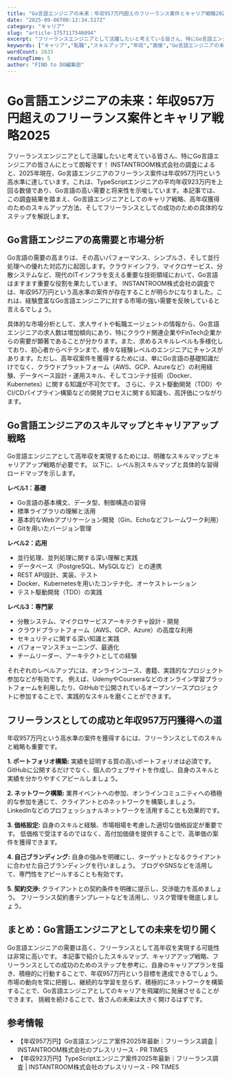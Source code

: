 ```yaml
---
title: "Go言語エンジニアの未来：年収957万円超えのフリーランス案件とキャリア戦略2025"
date: "2025-09-06T00:12:34.517Z"
category: "キャリア"
slug: "article-1757117546094"
excerpt: "フリーランスエンジニアとして活躍したいと考えている皆さん、特にGo言語エンジニアの皆さんにとって朗報です！  INSTANTROOM株式会社の調査によると、2025年現在、Go言語エンジニアのフリーランス案件は年収957万円という高水準に達しています。これは、TypeScriptエンジニアの平均年収..."
keywords: ["キャリア","転職","スキルアップ","年収","面接","Go言語エンジニアの未来：年収957万円超えのフリーランス案件とキャリア戦略2025"]
wordCount: 2635
readingTime: 5
author: "FIND to DO編集部"
---
```


# Go言語エンジニアの未来：年収957万円超えのフリーランス案件とキャリア戦略2025

フリーランスエンジニアとして活躍したいと考えている皆さん、特にGo言語エンジニアの皆さんにとって朗報です！  INSTANTROOM株式会社の調査によると、2025年現在、Go言語エンジニアのフリーランス案件は年収957万円という高水準に達しています。これは、TypeScriptエンジニアの平均年収923万円を上回る数値であり、Go言語の高い需要と将来性を示唆しています。本記事では、この調査結果を踏まえ、Go言語エンジニアとしてのキャリア戦略、高年収獲得のためのスキルアップ方法、そしてフリーランスとしての成功のための具体的なステップを解説します。


## Go言語エンジニアの高需要と市場分析

Go言語の需要の高まりは、その高いパフォーマンス、シンプルさ、そして並行処理への優れた対応力に起因します。クラウドインフラ、マイクロサービス、分散システムなど、現代のITインフラを支える重要な技術領域において、Go言語はますます重要な役割を果たしています。  INSTANTROOM株式会社の調査では、年収957万円という高水準の案件が存在することが明らかになりました。これは、経験豊富なGo言語エンジニアに対する市場の強い需要を反映していると言えるでしょう。

具体的な市場分析として、求人サイトや転職エージェントの情報から、Go言語エンジニアの求人数は増加傾向にあり、特にクラウド関連企業やFinTech企業からの需要が顕著であることが分かります。また、求めるスキルレベルも多様化しており、初心者からベテランまで、様々な経験レベルのエンジニアにチャンスがあります。ただし、高年収案件を獲得するためには、単にGo言語の基礎知識だけでなく、クラウドプラットフォーム（AWS、GCP、Azureなど）の利用経験、データベース設計・運用スキル、そしてコンテナ技術（Docker、Kubernetes）に関する知識が不可欠です。  さらに、テスト駆動開発（TDD）やCI/CDパイプライン構築などの開発プロセスに関する知識も、高評価につながります。


## Go言語エンジニアのスキルマップとキャリアアップ戦略

Go言語エンジニアとして高年収を実現するためには、明確なスキルマップとキャリアアップ戦略が必要です。  以下に、レベル別スキルマップと具体的な習得ロードマップを示します。

**レベル1：基礎**

* Go言語の基本構文、データ型、制御構造の習得
* 標準ライブラリの理解と活用
* 基本的なWebアプリケーション開発（Gin、Echoなどフレームワーク利用）
* Gitを用いたバージョン管理


**レベル2：応用**

* 並行処理、並列処理に関する深い理解と実践
* データベース（PostgreSQL、MySQLなど）との連携
* REST API設計、実装、テスト
* Docker、Kubernetesを用いたコンテナ化、オーケストレーション
* テスト駆動開発（TDD）の実践


**レベル3：専門家**

* 分散システム、マイクロサービスアーキテクチャ設計・開発
* クラウドプラットフォーム（AWS、GCP、Azure）の高度な利用
* セキュリティに関する深い知識と実践
* パフォーマンスチューニング、最適化
* チームリーダー、アーキテクトとしての経験


それぞれのレベルアップには、オンラインコース、書籍、実践的なプロジェクト参加などが有効です。  例えば、UdemyやCourseraなどのオンライン学習プラットフォームを利用したり、GitHubで公開されているオープンソースプロジェクトに参加することで、実践的なスキルを磨くことができます。


## フリーランスとしての成功と年収957万円獲得への道

年収957万円という高水準の案件を獲得するには、フリーランスとしてのスキルと戦略も重要です。

**1. ポートフォリオ構築:**  実績を証明する質の高いポートフォリオは必須です。  GitHubに公開するだけでなく、個人のウェブサイトを作成し、自身のスキルと実績を分かりやすくアピールしましょう。

**2. ネットワーク構築:**  業界イベントへの参加、オンラインコミュニティへの積極的な参加を通じて、クライアントとのネットワークを構築しましょう。  LinkedInなどのプロフェッショナルネットワークを活用することも効果的です。

**3. 価格設定:**  自身のスキルと経験、市場相場を考慮した適切な価格設定が重要です。  低価格で受注するのではなく、高付加価値を提供することで、高単価の案件を獲得できます。

**4. 自己ブランディング:**  自身の強みを明確にし、ターゲットとなるクライアントに合わせた自己ブランディングを行いましょう。  ブログやSNSなどを活用して、専門性をアピールすることも有効です。

**5. 契約交渉:**  クライアントとの契約条件を明確に提示し、交渉能力を高めましょう。  フリーランス契約書テンプレートなどを活用し、リスク管理を徹底しましょう。


## まとめ：Go言語エンジニアとしての未来を切り開く

Go言語エンジニアの需要は高く、フリーランスとして高年収を実現する可能性は非常に高いです。  本記事で紹介したスキルマップ、キャリアアップ戦略、フリーランスとしての成功のためのステップを参考に、自身のキャリアプランを描き、積極的に行動することで、年収957万円という目標を達成できるでしょう。  市場の動向を常に把握し、継続的な学習を怠らず、積極的にネットワークを構築することで、Go言語エンジニアとしてのキャリアを飛躍的に発展させることができます。  挑戦を続けることで、皆さんの未来は大きく開けるはずです。


## 参考情報

* 【年収957万円】Go言語エンジニア案件2025年最新｜フリーランス調査 | INSTANTROOM株式会社のプレスリリース - PR TIMES
* 【年収923万円】TypeScriptエンジニア案件2025年最新｜フリーランス調査 | INSTANTROOM株式会社のプレスリリース - PR TIMES

